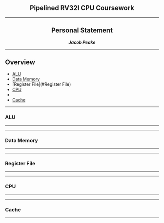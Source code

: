 <center>

## Pipelined RV32I CPU Coursework

---
## Personal Statement

**_Jacob Peake_**

---

</center>

## Overview

* [ALU](#ALU)
* [Data Memory](#Data-Memory)
* [Register File](#Register File)
* [CPU](#CPU)
* 
* [Cache](#Cache)



___
### ALU
___

___
### Data Memory
___

___
### Register File
___
___
### CPU
___
___
### Cache
___

